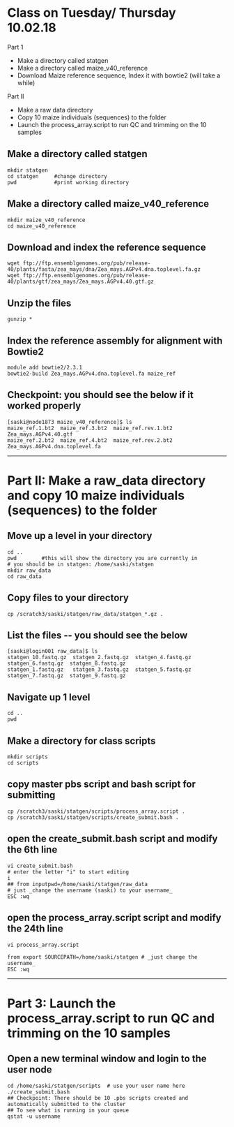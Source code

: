 
# Class on Tuesday/ Thursday 10.02.18
Part 1     
* Make a directory called statgen
* Make a directory called maize_v40_reference
* Download Maize reference sequence, Index it with bowtie2 (will take a while)

Part II     
* Make a raw data directory 
* Copy 10 maize individuals (sequences) to the folder
* Launch the process_array.script to run QC and trimming on the 10 samples


## Make a directory called statgen
```
mkdir statgen
cd statgen     #change directory
pwd            #print working directory
```	

## Make a directory called maize_v40_reference

```
mkdir maize_v40_reference
cd maize_v40_reference
```	

## Download and index the reference sequence
```
wget ftp://ftp.ensemblgenomes.org/pub/release-40/plants/fasta/zea_mays/dna/Zea_mays.AGPv4.dna.toplevel.fa.gz
wget ftp://ftp.ensemblgenomes.org/pub/release-40/plants/gtf/zea_mays/Zea_mays.AGPv4.40.gtf.gz
```
## Unzip the files

```
gunzip *
```

## Index the reference assembly for alignment with Bowtie2
```
module add bowtie2/2.3.1
bowtie2-build Zea_mays.AGPv4.dna.toplevel.fa maize_ref
```

## Checkpoint: you should see the below if it worked properly
```
[saski@node1873 maize_v40_reference]$ ls
maize_ref.1.bt2  maize_ref.3.bt2  maize_ref.rev.1.bt2  Zea_mays.AGPv4.40.gtf
maize_ref.2.bt2  maize_ref.4.bt2  maize_ref.rev.2.bt2  Zea_mays.AGPv4.dna.toplevel.fa
```
---
# Part II:  Make a raw_data directory and copy 10 maize individuals (sequences) to the folder
## Move up a level in your directory

```
cd ..  
pwd        #this will show the directory you are currently in
# you should be in statgen: /home/saski/statgen
mkdir raw_data
cd raw_data
```

## Copy files to your directory
```
cp /scratch3/saski/statgen/raw_data/statgen_*.gz .
```

## List the files -- you should see the below

```
[saski@login001 raw_data]$ ls
statgen_10.fastq.gz  statgen_2.fastq.gz  statgen_4.fastq.gz  statgen_6.fastq.gz  statgen_8.fastq.gz
statgen_1.fastq.gz   statgen_3.fastq.gz  statgen_5.fastq.gz  statgen_7.fastq.gz  statgen_9.fastq.gz
```

## Navigate up 1 level
```
cd ..
pwd
```

## Make a directory for class scripts

```
mkdir scripts
cd scripts
```

## copy master pbs script and bash script for submitting
```
cp /scratch3/saski/statgen/scripts/process_array.script .
cp /scratch3/saski/statgen/scripts/create_submit.bash .
```

## open the create_submit.bash script and modify the 6th line
```
vi create_submit.bash
# enter the letter "i" to start editing
i
## from inputpwd=/home/saski/statgen/raw_data
# just _change the username (saski) to your username_
ESC :wq
```

## open the process_array.script script and modify the 24th line
```
vi process_array.script

from export SOURCEPATH=/home/saski/statgen # _just change the username_
ESC :wq 
```
---
# Part 3: Launch the process_array.script to run QC and trimming on   the 10 samples
## Open a new terminal window and login to the user node


```
cd /home/saski/statgen/scripts  # use your user name here	
./create_submit.bash
## Checkpoint: There should be 10 .pbs scripts created and automatically submitted to the cluster
## To see what is running in your queue 
qstat -u username
```



